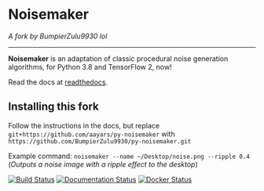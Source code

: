 # Noisemaker
*A fork by BumpierZulu9930 lol*
***

**Noisemaker** is an adaptation of classic procedural noise generation algorithms, for Python 3.8 and TensorFlow 2, now!

Read the docs at [readthedocs](http://noisemaker.readthedocs.io/).

## Installing this fork
Follow the instructions in the docs, but replace `git+https://github.com/aayars/py-noisemaker` with `https://github.com/BumpierZulu9930/py-noisemaker.git`

Example command: `noisemaker --name ~/Desktop/noise.png --ripple 0.4` (*Outputs a noise image with a ripple effect to the desktop*)

[![Build Status](https://travis-ci.com/aayars/py-noisemaker.svg?branch=master "Build Status")](https://travis-ci.com/aayars/py-noisemaker)
[![Documentation Status](https://readthedocs.org/projects/noisemaker/badge/?version=latest "Documentation Status")](https://noisemaker.readthedocs.io/en/latest/?badge=latest)
[![Docker Status](https://img.shields.io/docker/build/aayars/py-noisemaker.svg "Docker Status")](https://hub.docker.com/r/aayars/py-noisemaker)
